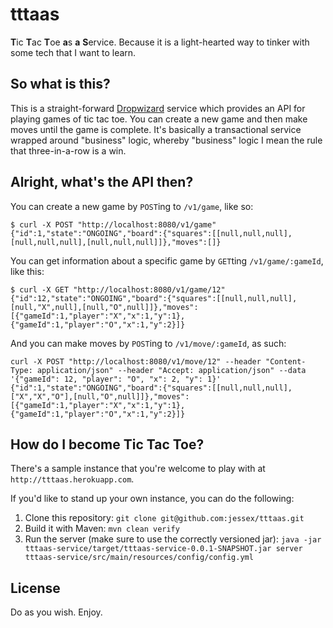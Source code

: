tttaas
======

**T**ic **T**ac **T**oe **a**s **a** **S**ervice. Because it is a light-hearted way to tinker with some tech that I want to learn.

## So what is this?

This is a straight-forward [Dropwizard](http://www.dropwizard.io/) service which provides an API for playing games of tic tac toe. You can create a new game and then make moves until the game is complete. It's basically a transactional service wrapped around "business" logic, whereby "business" logic I mean the rule that three-in-a-row is a win.

## Alright, what's the API then?

You can create a new game by `POST`ing to `/v1/game`, like so:

```
$ curl -X POST "http://localhost:8080/v1/game"
{"id":1,"state":"ONGOING","board":{"squares":[[null,null,null],[null,null,null],[null,null,null]]},"moves":[]}
```

You can get information about a specific game by `GET`ting `/v1/game/:gameId`, like this:

```
$ curl -X GET "http://localhost:8080/v1/game/12"
{"id":12,"state":"ONGOING","board":{"squares":[[null,null,null],[null,"X",null],[null,"O",null]]},"moves":[{"gameId":1,"player":"X","x":1,"y":1},{"gameId":1,"player":"O","x":1,"y":2}]}
```

And you can make moves by `POST`ing to `/v1/move/:gameId`, as such:

```
curl -X POST "http://localhost:8080/v1/move/12" --header "Content-Type: application/json" --header "Accept: application/json" --data '{"gameId": 12, "player": "O", "x": 2, "y": 1}'
{"id":1,"state":"ONGOING","board":{"squares":[[null,null,null],["X","X","O"],[null,"O",null]]},"moves":[{"gameId":1,"player":"X","x":1,"y":1},{"gameId":1,"player":"O","x":1,"y":2}]}
```

## How do I become Tic Tac Toe?

There's a sample instance that you're welcome to play with at `http://tttaas.herokuapp.com`.

If you'd like to stand up your own instance, you can do the following:

1. Clone this repository: `git clone git@github.com:jessex/tttaas.git`
2. Build it with Maven: `mvn clean verify`
3. Run the server (make sure to use the correctly versioned jar): `java -jar tttaas-service/target/tttaas-service-0.0.1-SNAPSHOT.jar server tttaas-service/src/main/resources/config/config.yml`

## License

Do as you wish. Enjoy.
